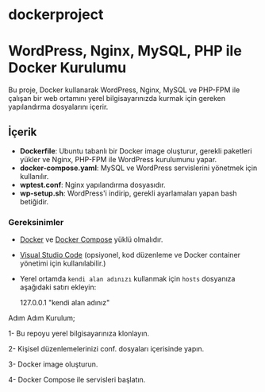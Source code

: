 # dockerproject
# WordPress, Nginx, MySQL, PHP ile Docker Kurulumu

Bu proje, Docker kullanarak WordPress, Nginx, MySQL ve PHP-FPM ile çalışan bir web ortamını yerel bilgisayarınızda kurmak için gereken yapılandırma dosyalarını içerir. 

## İçerik

- **Dockerfile**: Ubuntu tabanlı bir Docker image oluşturur, gerekli paketleri yükler ve Nginx, PHP-FPM ile WordPress kurulumunu yapar.
- **docker-compose.yaml**: MySQL ve WordPress servislerini yönetmek için kullanılır.
- **wptest.conf**: Nginx yapılandırma dosyasıdır.
- **wp-setup.sh**: WordPress'i indirip, gerekli ayarlamaları yapan bash betiğidir.

### Gereksinimler

- [Docker](https://www.docker.com/get-started) ve [Docker Compose](https://docs.docker.com/compose/install/) yüklü olmalıdır.
- [Visual Studio Code](https://code.visualstudio.com/) (opsiyonel, kod düzenleme ve Docker container yönetimi için kullanılabilir.)
- Yerel ortamda `kendi alan adınızı` kullanmak için `hosts` dosyanıza aşağıdaki satırı ekleyin:
  
  127.0.0.1 "kendi alan adınız"

Adım Adım Kurulum;

1- Bu repoyu yerel bilgisayarınıza klonlayın.

2- Kişisel düzenlemelerinizi conf. dosyaları içerisinde yapın.

3- Docker image oluşturun.

4- Docker Compose ile servisleri başlatın.
